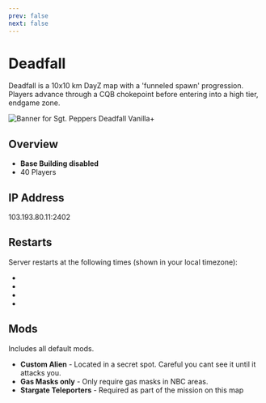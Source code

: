```yaml
---
prev: false
next: false
---
```

# Deadfall

Deadfall is a 10x10 km DayZ map with a 'funneled spawn' progression. Players advance through a CQB chokepoint before entering into a high tier, endgame zone.

![Banner for Sgt. Peppers Deadfall Vanilla+](https://cdn.battlemetrics.com/b/horizontal500x80px/26316202.png?foreground=%23EEEEEE&background=%23222222&lines=%23333333&linkColor=%231185ec&chartColor=%23FF0700)

## Overview
- **Base Building disabled**
- 40 Players

## IP Address
103.193.80.11:2402
## Restarts
<div class="restart-times">
  <p>Server restarts at the following times (shown in your local timezone):</p>
  <ul>
    <li><LocalTime utcTime="2025-03-24T13:15:00Z" format="HH:mm" /></li>
    <li><LocalTime utcTime="2025-03-24T19:15:00Z" format="HH:mm" /></li>
    <li><LocalTime utcTime="2025-03-24T01:15:00Z" format="HH:mm" /></li>
    <li><LocalTime utcTime="2025-03-24T07:15:00Z" format="HH:mm" /></li>
  </ul>
</div>

## Mods
Includes all default mods. 
 - **Custom Alien** - Located in a secret spot. Careful you cant see it until it attacks you.
 - **Gas Masks only** - Only require gas masks in NBC areas.
 - **Stargate Teleporters** - Required as part of the mission on this map

